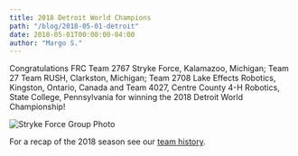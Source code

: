```yaml
---
title: 2018 Detroit World Champions
path: "/blog/2018-05-01-detroit"
date: 2018-05-01T00:00:00-04:00
author: "Margo S."
---
```

Congratulations FRC Team 2767 Stryke Force, Kalamazoo, Michigan; Team 27 Team RUSH, Clarkston, Michigan; Team 2708 Lake Effects Robotics, Kingston, Ontario, Canada and Team 4027, Centre County 4-H Robotics, State College, Pennsylvania for winning the 2018 Detroit World Championship!
<!--more-->

![Stryke Force Group Photo](https://photos.smugmug.com/photos/i-m3D6MJm/0/03db7432/M/i-m3D6MJm-M.jpg)

For a recap of the 2018 season see our [team history](/about/history).
